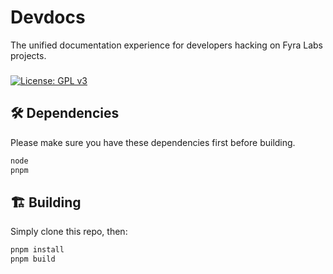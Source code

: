 # Devdocs

The unified documentation experience for developers hacking on Fyra Labs projects.

###

[![License: GPL v3](https://img.shields.io/badge/License-GPL%20v3-blue.svg)](http://www.gnu.org/licenses/gpl-3.0)

## 🛠️ Dependencies

Please make sure you have these dependencies first before building.

```bash
node
pnpm
```

## 🏗️ Building

Simply clone this repo, then:

```bash
pnpm install
pnpm build
```
